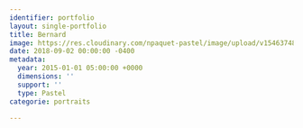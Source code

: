 ```yaml
---
identifier: portfolio
layout: single-portfolio
title: Bernard
image: https://res.cloudinary.com/npaquet-pastel/image/upload/v1546374803/Bernard-pastel-2015-20-X-30-cm.jpg
date: 2018-09-02 00:00:00 -0400
metadata:
  year: 2015-01-01 05:00:00 +0000
  dimensions: ''
  support: ''
  type: Pastel
categorie: portraits

---
```

